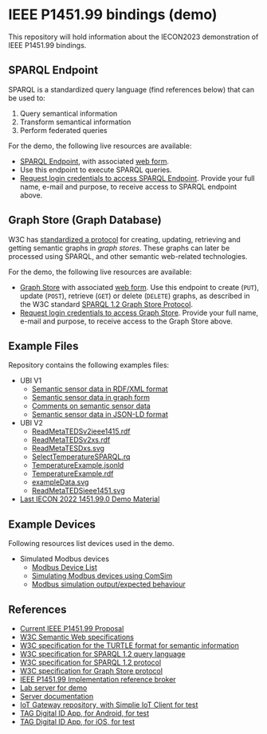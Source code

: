 IEEE P1451.99 bindings (demo)
===============================

This repository will hold information about the IECON2023 demonstration of IEEE P1451.99 bindings.

SPARQL Endpoint
-----------------

SPARQL is a standardized query language (find references below) that can be used to:

1. Query semantical information
2. Transform semantical information
3. Perform federated queries

For the demo, the following live resources are available:

* [SPARQL Endpoint](https://lab.tagroot.io/sparql), with associated [web form](https://lab.tagroot.io/Sparql.md). 
* Use this endpoint to execute SPARQL queries.
* [Request login credentials to access SPARQL Endpoint](https://lab.tagroot.io/Feedback.md). Provide your full name, e-mail and purpose, to receive access to SPARQL endpoint above.

Graph Store (Graph Database)
--------------------------------

W3C has [standardized a protocol](https://www.w3.org/TR/sparql12-graph-store-protocol/) for 
creating, updating, retrieving and getting semantic graphs in *graph stores*. These graphs
can later be processed using SPARQL, and other semantic web-related technologies.

For the demo, the following live resources are available:

* [Graph Store](https://lab.tagroot.io/rdf-graph-store) with associated [web form](https://lab.tagroot.io/GraphStore.md). 
Use this endpoint to create (`PUT`), update (`POST`), retrieve (`GET`) or delete (`DELETE`) graphs, as described in the W3C
standard [SPARQL 1.2 Graph Store Protocol](https://www.w3.org/TR/sparql12-graph-store-protocol/).
* [Request login credentials to access Graph Store](https://lab.tagroot.io/Feedback.md). 
Provide your full name, e-mail and purpose, to receive access to the Graph Store above.

Example Files
---------------

Repository contains the following examples files:

* UBI V1
	* [Semantic sensor data in RDF/XML format](UBI/V1/ReadTEDSExample.rdf)
	* [Semantic sensor data in graph form](UBI/V1/ReadTEDSExample.png)
	* [Comments on semantic sensor data](UBI/V1/CommentsOnRDF.md)
	* [Semantic sensor data in JSON-LD format](UBI/V1/ReadTEDSExample.jsonld)
* UBI V2
	* [ReadMetaTEDSv2ieee1415.rdf](UBI/V2/ReadMetaTEDSv2ieee1415.rdf)
	* [ReadMetaTEDSv2xs.rdf](UBI/V2/ReadMetaTEDSv2xs.rdf)
	* [ReadMetaTESDxs.svg](UBI/V2/ReadMetaTESDxs.svg)
	* [SelectTemperatureSPARQL.rq](UBI/V2/SelectTemperatureSPARQL.rq)
	* [TemperatureExample.jsonld](UBI/V2/TemperatureExample.jsonld)
	* [TemperatureExample.rdf](UBI/V2/TemperatureExample.rdf)
	* [exampleData.svg](UBI/V2/exampleData.svg)
	* [ReadMetaTEDSieee1451.svg](UBI/V2/ReadMetaTEDSieee1451.svg)
* [Last IECON 2022 1451.99.0 Demo Material](dot99_0/README.md)

Example Devices
------------------

Following resources list devices used in the demo.

* Simulated Modbus devices
	* [Modbus Device List](ModbusDevices.md)
	* [Simulating Modbus devices using ComSim](https://lab.tagroot.io/Community/Post/Simulating_Modbus_devices_using_ComSim)
	* [Modbus simulation output/expected behaviour](https://lab.tagroot.io/Reports/ModBusDeviceControl.md)

References
-------------

* [Current IEEE P1451.99 Proposal](https://gitlab.com/IEEE-SA/XMPPI/IoT)
* [W3C Semantic Web specifications](https://www.w3.org/TR/?tag=data)
* [W3C specification for the TURTLE format for semantic information](https://www.w3.org/TeamSubmission/turtle/#sec-collections)
* [W3C specification for SPARQL 1.2 query language](https://www.w3.org/TR/2023/WD-sparql12-query-20230516/)
* [W3C specification for SPARQL 1.2 protocol](https://www.w3.org/TR/sparql12-protocol/)
* [W3C specification for Graph Store protocol](https://www.w3.org/TR/sparql12-graph-store-protocol/)
* [IEEE P1451.99 Implementation reference broker](https://cybercity.online/)
* [Lab server for demo](https://lab.tagroot.io/)
* [Server documentation](https://lab.tagroot.io/Documentation/Index.md)
* [IoT Gateway repository, with Simplie IoT Client for test](https://github.com/PeterWaher/IoTGateway)
* [TAG Digital ID App, for Android, for test](https://play.google.com/store/apps/details?id=com.tag.IdApp)
* [TAG Digital ID App, for iOS, for test](https://apps.apple.com/tr/app/trust-anchor-id/id1580610247)